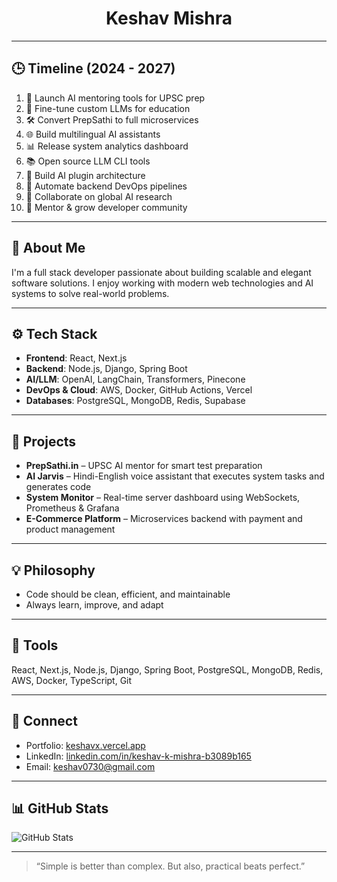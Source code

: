 <h1 align="center">Keshav Mishra</h1>

---

## 🕒 Timeline (2024 - 2027)

1. 🚀 Launch AI mentoring tools for UPSC prep
2. 🧠 Fine-tune custom LLMs for education
3. 🛠️ Convert PrepSathi to full microservices
4. 🌐 Build multilingual AI assistants
5. 📊 Release system analytics dashboard
6. 📚 Open source LLM CLI tools
7. 🧩 Build AI plugin architecture
8. 🔧 Automate backend DevOps pipelines
9. 🤝 Collaborate on global AI research
10. 💼 Mentor & grow developer community

---

## 🧠 About Me

I'm a full stack developer passionate about building scalable and elegant software solutions. I enjoy working with modern web technologies and AI systems to solve real-world problems.

---

## ⚙️ Tech Stack

* **Frontend**: React, Next.js
* **Backend**: Node.js, Django, Spring Boot
* **AI/LLM**: OpenAI, LangChain, Transformers, Pinecone
* **DevOps & Cloud**: AWS, Docker, GitHub Actions, Vercel
* **Databases**: PostgreSQL, MongoDB, Redis, Supabase

---

## 🚀 Projects

* **PrepSathi.in** – UPSC AI mentor for smart test preparation
* **AI Jarvis** – Hindi-English voice assistant that executes system tasks and generates code
* **System Monitor** – Real-time server dashboard using WebSockets, Prometheus & Grafana
* **E-Commerce Platform** – Microservices backend with payment and product management

---

## 💡 Philosophy

* Code should be clean, efficient, and maintainable
* Always learn, improve, and adapt

---

## 🧰 Tools

React, Next.js, Node.js, Django, Spring Boot, PostgreSQL, MongoDB, Redis, AWS, Docker, TypeScript, Git

---

## 🔗 Connect

* Portfolio: [keshavx.vercel.app](https://keshavx.vercel.app/)
* LinkedIn: [linkedin.com/in/keshav-k-mishra-b3089b165](https://www.linkedin.com/in/keshav-k-mishra-b3089b165/)
* Email: [keshav0730@gmail.com](mailto:keshav0730@gmail.com)

---

## 📊 GitHub Stats

![GitHub Stats](https://github-readme-stats.vercel.app/api?username=keshav0730\&show_icons=true\&theme=default)

---

> “Simple is better than complex. But also, practical beats perfect.”
